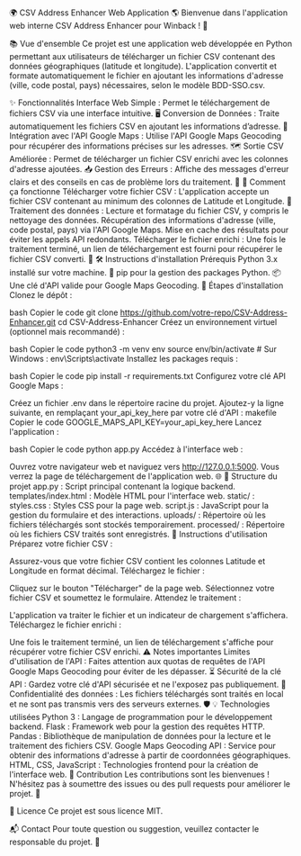 🌍 CSV Address Enhancer Web Application 🌎
Bienvenue dans l'application web interne CSV Address Enhancer pour Winback ! 🎉

📚 Vue d'ensemble
Ce projet est une application web développée en Python permettant aux utilisateurs de télécharger un fichier CSV contenant des données géographiques (latitude et longitude). L'application convertit et formate automatiquement le fichier en ajoutant les informations d'adresse (ville, code postal, pays) nécessaires, selon le modèle BDD-SSO.csv.

✨ Fonctionnalités
Interface Web Simple : Permet le téléchargement de fichiers CSV via une interface intuitive. 🖥️
Conversion de Données : Traite automatiquement les fichiers CSV en ajoutant les informations d’adresse. 🔄
Intégration avec l'API Google Maps : Utilise l'API Google Maps Geocoding pour récupérer des informations précises sur les adresses. 🗺️
Sortie CSV Améliorée : Permet de télécharger un fichier CSV enrichi avec les colonnes d'adresse ajoutées. 📥
Gestion des Erreurs : Affiche des messages d'erreur clairs et des conseils en cas de problème lors du traitement. 🚨
🚀 Comment ça fonctionne
Télécharger votre fichier CSV : L'application accepte un fichier CSV contenant au minimum des colonnes de Latitude et Longitude. 📄
Traitement des données :
Lecture et formatage du fichier CSV, y compris le nettoyage des données.
Récupération des informations d'adresse (ville, code postal, pays) via l'API Google Maps.
Mise en cache des résultats pour éviter les appels API redondants.
Télécharger le fichier enrichi : Une fois le traitement terminé, un lien de téléchargement est fourni pour récupérer le fichier CSV converti. 📂
🛠️ Instructions d'installation
Prérequis
Python 3.x installé sur votre machine. 🐍
pip pour la gestion des packages Python. 📦
Une clé d'API valide pour Google Maps Geocoding. 🔑
Étapes d'installation
Clonez le dépôt :

bash
Copier le code
git clone https://github.com/votre-repo/CSV-Address-Enhancer.git
cd CSV-Address-Enhancer
Créez un environnement virtuel (optionnel mais recommandé) :

bash
Copier le code
python3 -m venv env
source env/bin/activate  # Sur Windows : env\Scripts\activate
Installez les packages requis :

bash
Copier le code
pip install -r requirements.txt
Configurez votre clé API Google Maps :

Créez un fichier .env dans le répertoire racine du projet.
Ajoutez-y la ligne suivante, en remplaçant your_api_key_here par votre clé d'API :
makefile
Copier le code
GOOGLE_MAPS_API_KEY=your_api_key_here
Lancez l'application :

bash
Copier le code
python app.py
Accédez à l'interface web :

Ouvrez votre navigateur web et naviguez vers http://127.0.0.1:5000.
Vous verrez la page de téléchargement de l'application web. 🌐
📁 Structure du projet
app.py : Script principal contenant la logique backend.
templates/index.html : Modèle HTML pour l'interface web.
static/ :
styles.css : Styles CSS pour la page web.
script.js : JavaScript pour la gestion du formulaire et des interactions.
uploads/ : Répertoire où les fichiers téléchargés sont stockés temporairement.
processed/ : Répertoire où les fichiers CSV traités sont enregistrés.
📝 Instructions d'utilisation
Préparez votre fichier CSV :

Assurez-vous que votre fichier CSV contient les colonnes Latitude et Longitude en format décimal.
Téléchargez le fichier :

Cliquez sur le bouton "Télécharger" de la page web.
Sélectionnez votre fichier CSV et soumettez le formulaire.
Attendez le traitement :

L'application va traiter le fichier et un indicateur de chargement s'affichera.
Téléchargez le fichier enrichi :

Une fois le traitement terminé, un lien de téléchargement s'affiche pour récupérer votre fichier CSV enrichi.
⚠️ Notes importantes
Limites d'utilisation de l'API : Faites attention aux quotas de requêtes de l'API Google Maps Geocoding pour éviter de les dépasser. ⏳
Sécurité de la clé API : Gardez votre clé d'API sécurisée et ne l'exposez pas publiquement. 🔐
Confidentialité des données : Les fichiers téléchargés sont traités en local et ne sont pas transmis vers des serveurs externes. 🛡️
💡 Technologies utilisées
Python 3 : Langage de programmation pour le développement backend.
Flask : Framework web pour la gestion des requêtes HTTP.
Pandas : Bibliothèque de manipulation de données pour la lecture et le traitement des fichiers CSV.
Google Maps Geocoding API : Service pour obtenir des informations d'adresse à partir de coordonnées géographiques.
HTML, CSS, JavaScript : Technologies frontend pour la création de l'interface web.
🤝 Contribution
Les contributions sont les bienvenues ! N'hésitez pas à soumettre des issues ou des pull requests pour améliorer le projet. 🤗

📄 Licence
Ce projet est sous licence MIT.

📬 Contact
Pour toute question ou suggestion, veuillez contacter le responsable du projet. 📧
